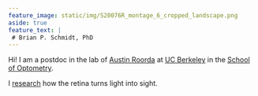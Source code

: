 ```yaml
---
feature_image: static/img/S20076R_montage_6_cropped_landscape.png
aside: true
feature_text: |
 # Brian P. Schmidt, PhD
---
```


Hi! I am a postdoc in the lab of [Austin Roorda][RoordaLab] at [UC Berkeley][UCB] in the [School of Optometry][Opto]. 

I [research][research] how the retina turns light into sight.


[research]: /research/
[RoordaLab]: roorda.vision.berkeley.edu
[UCB]: https://www.berkeley.edu/
[Opto]: https://optometry.berkeley.edu/ 
[Neuro]: http://depts.washington.edu/neurogrd/
[NeitzLab]: http://neitzvision.com/


